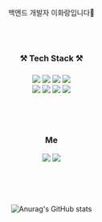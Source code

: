<div align="center">
 <div>  
  <p> 백엔드 개발자 이화랑입니다👋 </p>
  
 </div> 
   
 </br></br> 
 <h3 align="center"> ⚒ Tech Stack ⚒ <h3>
    <img src="https://img.shields.io/badge/Node.js-339933?style=flat-square&logo=Node.js&logoColor=white"/>
    <img src="https://img.shields.io/badge/JavaScript-F7DF1E?style=flat-square&logo=JavaScript&logoColor=white"/>
    <img src="https://img.shields.io/badge/Nest.js-E0234E?style=flat-square&logo=NestJS&logoColor=white"/>
    <img src="https://img.shields.io/badge/TypeScript-3178C6?style=flat-square&logo=TypeScript&logoColor=white"/><br>
    <img src="https://img.shields.io/badge/MongoDB-47A248?style=flat-square&logo=MongoDB&logoColor=white"/>
    <img src="https://img.shields.io/badge/Mongoose-880000?style=flat-square&logo=Mongoose&logoColor=white"/>
    <img src="https://img.shields.io/badge/Prisma-2D3748?style=flat-square&logo=Prisma&logoColor=white"/>
    <img src="https://img.shields.io/badge/PostgreSQL-4169E1?style=flat-square&logo=PostgreSQL&logoColor=white"/>
    

   
 <br><br/>
  <h3 align="center"> Me </h3>
  <a href="mailto:snow2271@gmail.com" target="_blank"><img src="https://img.shields.io/badge/snow2271@gmail.com-EA4335?style=flat-square&logo=Gmail&logoColor=white"/></a>
  <a href="https://bit.ly/3hGCtD3" target="_blank"><img src="https://img.shields.io/badge/Notion-000000?style=flat-square&logo=Notion&logoColor=white"/></a>
  
  <br></br><br><br/>
  ![Anurag's GitHub stats](https://github-readme-stats.vercel.app/api?username=hwarang98&show_icons=true&theme=dark)
</div> 

